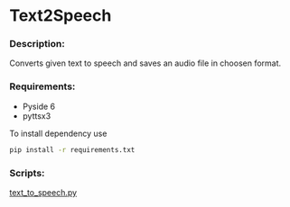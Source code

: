# Text2Speech
### Description:
Converts given text to speech and saves an audio file in choosen format.

### Requirements:
- Pyside 6
- pyttsx3

To install dependency use
```bash
pip install -r requirements.txt
```

### Scripts:
[text_to_speech.py](text_to_speech.py)
